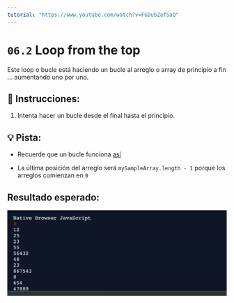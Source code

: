```yaml
---
tutorial: "https://www.youtube.com/watch?v=FGDubZafSaQ"
---
```


# `06.2` Loop from the top

Este loop o bucle está haciendo un bucle al arreglo o array de principio a fin ... aumentando uno por uno.

## 📝 Instrucciones:

1. Intenta hacer un bucle desde el final hasta el principio.

## 💡 Pista:

+ Recuerde que un bucle funciona [así](https://www.youtube.com/watch?v=TSMzvFwpE_A)

+ La última posición del arreglo será `mySampleArray.length - 1` porque los arreglos comienzan en `0`

## Resultado esperado:

![image](../../.learn/assets/06.2.png)
